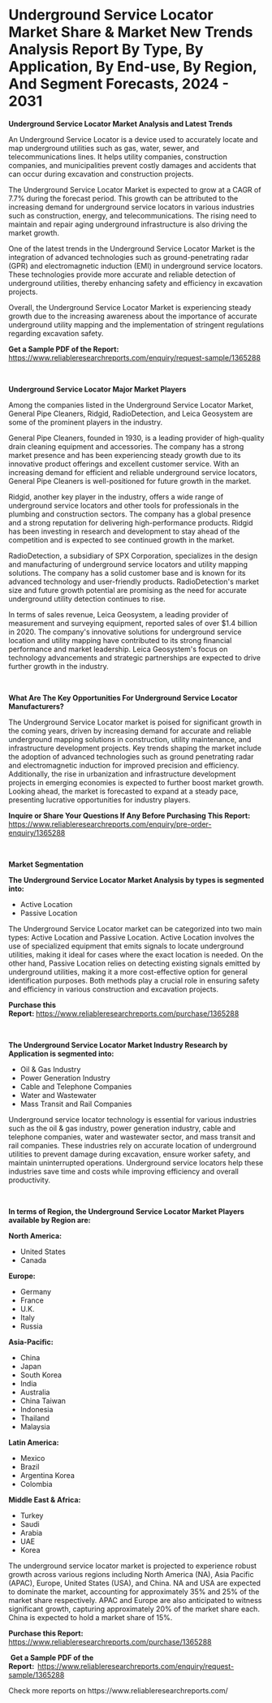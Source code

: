 <p><h1>Underground Service Locator Market Share & Market New Trends Analysis Report By Type, By Application, By End-use, By Region, And Segment Forecasts, 2024 - 2031</h1></p><p><strong>Underground Service Locator Market Analysis and Latest Trends</strong></p>
<p><p>An Underground Service Locator is a device used to accurately locate and map underground utilities such as gas, water, sewer, and telecommunications lines. It helps utility companies, construction companies, and municipalities prevent costly damages and accidents that can occur during excavation and construction projects.</p><p>The Underground Service Locator Market is expected to grow at a CAGR of 7.7% during the forecast period. This growth can be attributed to the increasing demand for underground service locators in various industries such as construction, energy, and telecommunications. The rising need to maintain and repair aging underground infrastructure is also driving the market growth.</p><p>One of the latest trends in the Underground Service Locator Market is the integration of advanced technologies such as ground-penetrating radar (GPR) and electromagnetic induction (EMI) in underground service locators. These technologies provide more accurate and reliable detection of underground utilities, thereby enhancing safety and efficiency in excavation projects.</p><p>Overall, the Underground Service Locator Market is experiencing steady growth due to the increasing awareness about the importance of accurate underground utility mapping and the implementation of stringent regulations regarding excavation safety.</p></p>
<p><strong>Get a Sample PDF of the Report:&nbsp;</strong> <a href="https://www.reliableresearchreports.com/enquiry/request-sample/1365288">https://www.reliableresearchreports.com/enquiry/request-sample/1365288</a></p>
<p>&nbsp;</p>
<p><strong>Underground Service Locator Major Market Players</strong></p>
<p><p>Among the companies listed in the Underground Service Locator Market, General Pipe Cleaners, Ridgid, RadioDetection, and Leica Geosystem are some of the prominent players in the industry. </p><p>General Pipe Cleaners, founded in 1930, is a leading provider of high-quality drain cleaning equipment and accessories. The company has a strong market presence and has been experiencing steady growth due to its innovative product offerings and excellent customer service. With an increasing demand for efficient and reliable underground service locators, General Pipe Cleaners is well-positioned for future growth in the market.</p><p>Ridgid, another key player in the industry, offers a wide range of underground service locators and other tools for professionals in the plumbing and construction sectors. The company has a global presence and a strong reputation for delivering high-performance products. Ridgid has been investing in research and development to stay ahead of the competition and is expected to see continued growth in the market.</p><p>RadioDetection, a subsidiary of SPX Corporation, specializes in the design and manufacturing of underground service locators and utility mapping solutions. The company has a solid customer base and is known for its advanced technology and user-friendly products. RadioDetection's market size and future growth potential are promising as the need for accurate underground utility detection continues to rise.</p><p>In terms of sales revenue, Leica Geosystem, a leading provider of measurement and surveying equipment, reported sales of over $1.4 billion in 2020. The company's innovative solutions for underground service location and utility mapping have contributed to its strong financial performance and market leadership. Leica Geosystem's focus on technology advancements and strategic partnerships are expected to drive further growth in the industry.</p></p>
<p>&nbsp;</p>
<p><strong>What Are The Key Opportunities For Underground Service Locator Manufacturers?</strong></p>
<p><p>The Underground Service Locator market is poised for significant growth in the coming years, driven by increasing demand for accurate and reliable underground mapping solutions in construction, utility maintenance, and infrastructure development projects. Key trends shaping the market include the adoption of advanced technologies such as ground penetrating radar and electromagnetic induction for improved precision and efficiency. Additionally, the rise in urbanization and infrastructure development projects in emerging economies is expected to further boost market growth. Looking ahead, the market is forecasted to expand at a steady pace, presenting lucrative opportunities for industry players.</p></p>
<p><strong>Inquire or Share Your Questions If Any Before Purchasing This Report:</strong> <a href="https://www.reliableresearchreports.com/enquiry/pre-order-enquiry/1365288">https://www.reliableresearchreports.com/enquiry/pre-order-enquiry/1365288</a></p>
<p>&nbsp;</p>
<p><strong>Market Segmentation</strong></p>
<p><strong>The Underground Service Locator Market Analysis by types is segmented into:</strong></p>
<p><ul><li>Active Location</li><li>Passive Location</li></ul></p>
<p><p>The Underground Service Locator market can be categorized into two main types: Active Location and Passive Location. Active Location involves the use of specialized equipment that emits signals to locate underground utilities, making it ideal for cases where the exact location is needed. On the other hand, Passive Location relies on detecting existing signals emitted by underground utilities, making it a more cost-effective option for general identification purposes. Both methods play a crucial role in ensuring safety and efficiency in various construction and excavation projects.</p></p>
<p><strong>Purchase this Report:&nbsp;</strong><a href="https://www.reliableresearchreports.com/purchase/1365288">https://www.reliableresearchreports.com/purchase/1365288</a></p>
<p>&nbsp;</p>
<p><strong>The Underground Service Locator Market Industry Research by Application is segmented into:</strong></p>
<p><ul><li>Oil & Gas Industry</li><li>Power Generation Industry</li><li>Cable and Telephone Companies</li><li>Water and Wastewater</li><li>Mass Transit and Rail Companies</li></ul></p>
<p><p>Underground service locator technology is essential for various industries such as the oil & gas industry, power generation industry, cable and telephone companies, water and wastewater sector, and mass transit and rail companies. These industries rely on accurate location of underground utilities to prevent damage during excavation, ensure worker safety, and maintain uninterrupted operations. Underground service locators help these industries save time and costs while improving efficiency and overall productivity.</p></p>
<p>&nbsp;</p>
<p><strong>In terms of Region, the Underground Service Locator Market Players available by Region are:</strong></p>
<p>
    <p> <strong> North America: </strong>
        <ul>
            <li>United States</li>
            <li>Canada</li>
        </ul>
        </p> 
    <p> <strong> Europe: </strong>
        <ul>
            <li>Germany</li>
            <li>France</li>
            <li>U.K.</li>
            <li>Italy</li>
            <li>Russia</li>
        </ul>
        </p> 
    <p> <strong> Asia-Pacific: </strong>
        <ul>
            <li>China</li>
            <li>Japan</li>
            <li>South Korea</li>
            <li>India</li>
            <li>Australia</li>
            <li>China Taiwan</li>
            <li>Indonesia</li>
            <li>Thailand</li>
            <li>Malaysia</li>
        </ul>
        </p> 
    <p> <strong> Latin America: </strong>
        <ul>
            <li>Mexico</li>
            <li>Brazil</li>
            <li>Argentina Korea</li>
            <li>Colombia</li>
        </ul>
        </p> 
    <p> <strong> Middle East & Africa: </strong>
        <ul>
            <li>Turkey</li>
            <li>Saudi</li>
            <li>Arabia</li>
            <li>UAE</li>
            <li>Korea</li>
        </ul>
    </p>
    </p>
<p><p>The underground service locator market is projected to experience robust growth across various regions including North America (NA), Asia Pacific (APAC), Europe, United States (USA), and China. NA and USA are expected to dominate the market, accounting for approximately 35% and 25% of the market share respectively. APAC and Europe are also anticipated to witness significant growth, capturing approximately 20% of the market share each. China is expected to hold a market share of 15%.</p></p>
<p><strong>Purchase this Report: </strong><a href="https://www.reliableresearchreports.com/purchase/1365288">https://www.reliableresearchreports.com/purchase/1365288</a></p>
<p>&nbsp;<strong>Get a Sample PDF of the Report:&nbsp;&nbsp;</strong><a href="https://www.reliableresearchreports.com/enquiry/request-sample/1365288">https://www.reliableresearchreports.com/enquiry/request-sample/1365288</a></p>
<p><strong></strong></p>
<p>Check more reports on https://www.reliableresearchreports.com/</p>